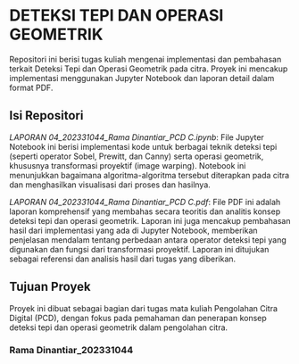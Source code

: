 # DETEKSI TEPI DAN OPERASI GEOMETRIK
Repositori ini berisi tugas kuliah mengenai implementasi dan pembahasan terkait Deteksi Tepi dan Operasi Geometrik pada citra. Proyek ini mencakup implementasi menggunakan Jupyter Notebook dan laporan detail dalam format PDF.

## Isi Repositori
*LAPORAN 04_202331044_Rama Dinantiar_PCD C.ipynb*: File Jupyter Notebook ini berisi implementasi kode untuk berbagai teknik deteksi tepi (seperti operator Sobel, Prewitt, dan Canny) serta operasi geometrik, khususnya transformasi proyektif (image warping). Notebook ini menunjukkan bagaimana algoritma-algoritma tersebut diterapkan pada citra dan menghasilkan visualisasi dari proses dan hasilnya.

*LAPORAN 04_202331044_Rama Dinantiar_PCD C.pdf*: File PDF ini adalah laporan komprehensif yang membahas secara teoritis dan analitis konsep deteksi tepi dan operasi geometrik. Laporan ini juga mencakup pembahasan hasil dari implementasi yang ada di Jupyter Notebook, memberikan penjelasan mendalam tentang perbedaan antara operator deteksi tepi yang digunakan dan fungsi dari transformasi proyektif. Laporan ini ditujukan sebagai referensi dan analisis hasil dari tugas yang diberikan.

## Tujuan Proyek
Proyek ini dibuat sebagai bagian dari tugas mata kuliah Pengolahan Citra Digital (PCD), dengan fokus pada pemahaman dan penerapan konsep deteksi tepi dan operasi geometrik dalam pengolahan citra.

### Rama Dinantiar_202331044
